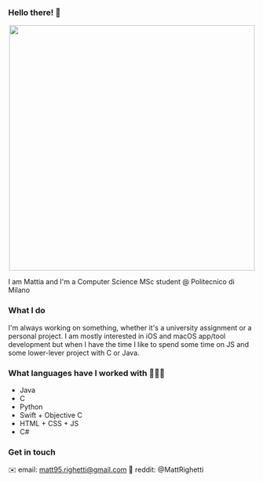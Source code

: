 ### Hello there! 👋
<p align="center">
<img src="https://images.unsplash.com/photo-1531297484001-80022131f5a1?ixlib=rb-1.2.1&ixid=eyJhcHBfaWQiOjEyMDd9&auto=format&fit=crop&w=2207&q=80" height="500px">
</p>
I am Mattia and I'm a Computer Science MSc student @ Politecnico di Milano

### What I do
I'm always working on something, whether it's a university assignment or a personal project.
I am mostly interested in iOS and macOS app/tool development but when I have the time I like to spend some time on JS and some lower-lever project with C or Java.

### What languages have I worked with 👨🏻‍💻
- Java
- C
- Python
- Swift + Objective C
- HTML + CSS + JS
- C#

### Get in touch
✉️ email: matt95.righetti@gmail.com
🤖 reddit: @MattRighetti
